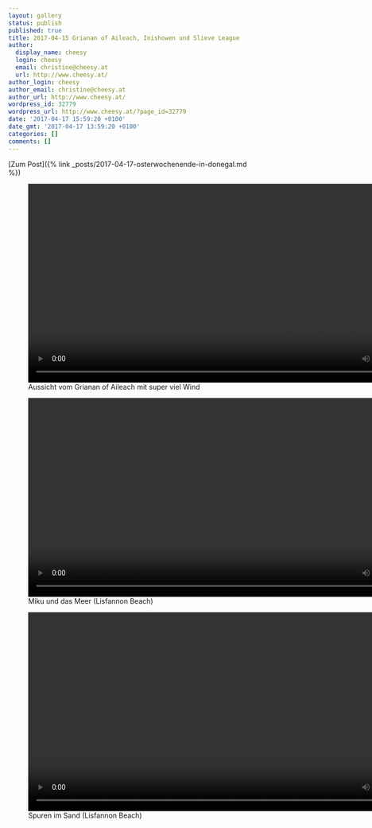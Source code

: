 ```yaml
---
layout: gallery
status: publish
published: true
title: 2017-04-15 Grianan of Aileach, Inishowen und Slieve League
author:
  display_name: cheesy
  login: cheesy
  email: christine@cheesy.at
  url: http://www.cheesy.at/
author_login: cheesy
author_email: christine@cheesy.at
author_url: http://www.cheesy.at/
wordpress_id: 32779
wordpress_url: http://www.cheesy.at/?page_id=32779
date: '2017-04-17 15:59:20 +0100'
date_gmt: '2017-04-17 13:59:20 +0100'
categories: []
comments: []
---
```


[Zum Post]({% link _posts/2017-04-17-osterwochenende-in-donegal.md %})

<figure>
<video controls width="800" src="{% link download/Videos/Grianan-of-Aileach.mp4 %}"></video>
<figcaption>Aussicht vom Grianan of Aileach mit super viel Wind</figcaption>
</figure>

<figure>
<video controls width="800" src="{% link download/Videos/Lisfannon-Beach1.mp4 %}"></video>
<figcaption>Miku und das Meer (Lisfannon Beach)</figcaption>
</figure>

<figure>
<video controls width="800" src="{% link download/Videos/Lisfannon-Beach2.mp4 %}"></video>
<figcaption>Spuren im Sand (Lisfannon Beach)</figcaption>
</figure>
